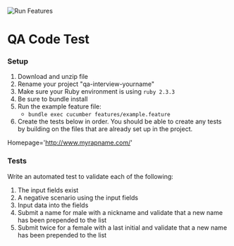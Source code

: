 ![Run Features](https://github.com/rockwig/code_challenge/workflows/Run%20Features/badge.svg)

# QA Code Test

### Setup
1. Download and unzip file
2. Rename your project "qa-interview-yourname"
3. Make sure your Ruby environment is using `ruby 2.3.3`
4. Be sure to bundle install
5. Run the example feature file:
    - `bundle exec cucumber features/example.feature`
6. Create the tests below in order.  You should be able to create any tests by building on the
   files that are already set up in the project.

Homepage='http://www.myrapname.com/'

### Tests
Write an automated test to validate each of the following:
1. The input fields exist
2. A negative scenario using the input fields
3. Input data into the fields
4. Submit a name for male with a nickname and validate that a new name has been prepended to the list
5. Submit twice for a female with a last initial and validate that a new name has been prepended to the list